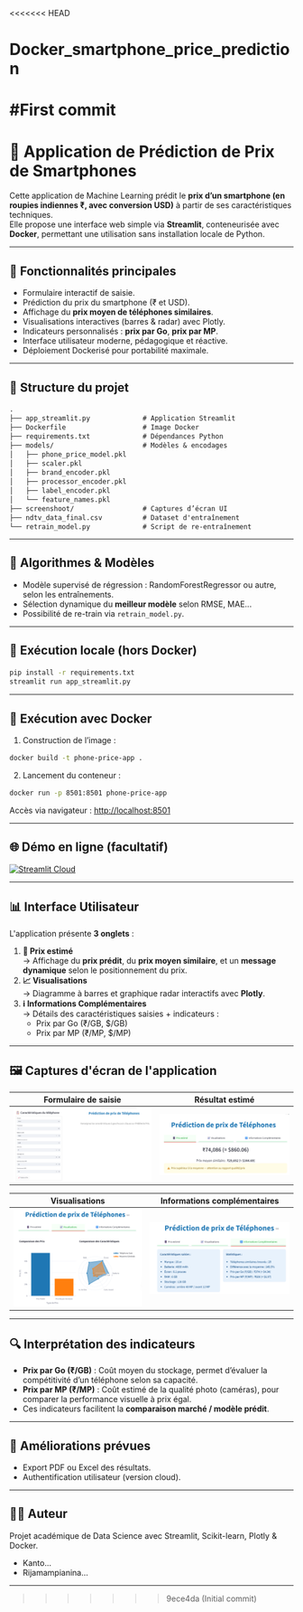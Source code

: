 <<<<<<< HEAD
# Docker_smartphone_price_prediction
#First commit
=======
# 📱 Application de Prédiction de Prix de Smartphones

Cette application de Machine Learning prédit le **prix d’un smartphone (en roupies indiennes ₹, avec conversion USD)** à partir de ses caractéristiques techniques.  
Elle propose une interface web simple via **Streamlit**, conteneurisée avec **Docker**, permettant une utilisation sans installation locale de Python.

---

## 🔧 Fonctionnalités principales

- Formulaire interactif de saisie.
- Prédiction du prix du smartphone (₹ et USD).
- Affichage du **prix moyen de téléphones similaires**.
- Visualisations interactives (barres & radar) avec Plotly.
- Indicateurs personnalisés : **prix par Go**, **prix par MP**.
- Interface utilisateur moderne, pédagogique et réactive.
- Déploiement Dockerisé pour portabilité maximale.

---

## 📂 Structure du projet

```
.
├── app_streamlit.py             # Application Streamlit
├── Dockerfile                   # Image Docker
├── requirements.txt             # Dépendances Python
├── models/                      # Modèles & encodages
│   ├── phone_price_model.pkl
│   ├── scaler.pkl
│   ├── brand_encoder.pkl
│   ├── processor_encoder.pkl
│   ├── label_encoder.pkl
│   └── feature_names.pkl
├── screenshoot/                 # Captures d’écran UI
├── ndtv_data_final.csv          # Dataset d'entraînement
└── retrain_model.py             # Script de re-entraînement
```

---

## 🧠 Algorithmes & Modèles

- Modèle supervisé de régression : RandomForestRegressor ou autre, selon les entraînements.
- Sélection dynamique du **meilleur modèle** selon RMSE, MAE...
- Possibilité de re-train via `retrain_model.py`.

---

## 🧪 Exécution locale (hors Docker)

```bash
pip install -r requirements.txt
streamlit run app_streamlit.py
```

---

## 🐳 Exécution avec Docker

1. Construction de l’image :
```bash
docker build -t phone-price-app .
```

2. Lancement du conteneur :
```bash
docker run -p 8501:8501 phone-price-app
```

Accès via navigateur : [http://localhost:8501](http://localhost:8501)

---

## 🌐 Démo en ligne (facultatif)

[![Streamlit Cloud](https://static.streamlit.io/badges/streamlit_badge_black_white.svg)](https://your-deployment-url.streamlit.app)

---

## 📊 Interface Utilisateur

L'application présente **3 onglets** :
1. **📱 Prix estimé**  
   → Affichage du **prix prédit**, du **prix moyen similaire**, et un **message dynamique** selon le positionnement du prix.
2. **📈 Visualisations**  
   → Diagramme à barres et graphique radar interactifs avec **Plotly**.
3. **ℹ️ Informations Complémentaires**  
   → Détails des caractéristiques saisies + indicateurs :
   - Prix par Go (₹/GB, $/GB)
   - Prix par MP (₹/MP, $/MP)

---

## 🖼️ Captures d'écran de l'application

| Formulaire de saisie     | Résultat estimé          |
| ------------------------ | ------------------------ |
| ![](screenshoot/SC1.png) | ![](screenshoot/SC2.png) |

| Visualisations           | Informations complémentaires |
| ------------------------ | ---------------------------- |
| ![](screenshoot/SC3.png) | ![](screenshoot/SC4.png)     |

---

## 🔍 Interprétation des indicateurs

- **Prix par Go (₹/GB)** : Coût moyen du stockage, permet d’évaluer la compétitivité d’un téléphone selon sa capacité.
- **Prix par MP (₹/MP)** : Coût estimé de la qualité photo (caméras), pour comparer la performance visuelle à prix égal.
- Ces indicateurs facilitent la **comparaison marché / modèle prédit**.

---

## 📌 Améliorations prévues

- Export PDF ou Excel des résultats.
- Authentification utilisateur (version cloud).

---

## 👨‍💻 Auteur

Projet académique de Data Science avec Streamlit, Scikit-learn, Plotly & Docker.  
- Kanto...
- Rijamampianina...

---
>>>>>>> 9ece4da (Initial commit)
